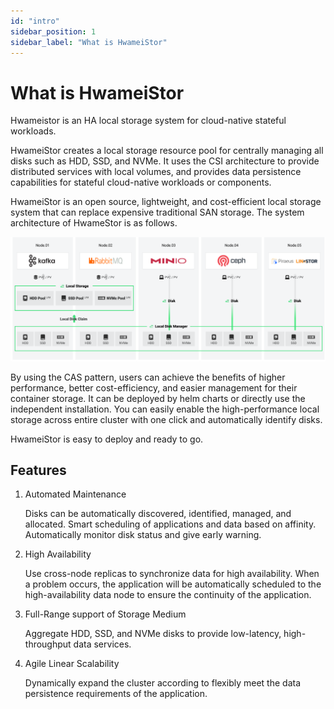 ```yaml
---
id: "intro"
sidebar_position: 1
sidebar_label: "What is HwameiStor"
---
```


# What is HwameiStor

Hwameistor is an HA local storage system for cloud-native stateful workloads.

HwameiStor creates a local storage resource pool for centrally managing all disks
such as HDD, SSD, and NVMe. It uses the CSI architecture to provide distributed
services with local volumes, and provides data persistence capabilities for
stateful cloud-native workloads or components.

HwameiStor is an open source, lightweight, and cost-efficient local storage system
that can replace expensive traditional SAN storage. The system architecture of HwameStor is as follows.

![System architecture](img/architecture.png)

By using the CAS pattern, users can achieve the benefits of higher performance,
better cost-efficiency, and easier management for their container storage.
It can be deployed by helm charts or directly use the independent installation.
You can easily enable the high-performance local storage across entire cluster
with one click and automatically identify disks.

HwameiStor is easy to deploy and ready to go.

## Features

1. Automated Maintenance

    Disks can be automatically discovered, identified, managed, and allocated.
    Smart scheduling of applications and data based on affinity. Automatically
    monitor disk status and give early warning.

1. High Availability

    Use cross-node replicas to synchronize data for high availability.
    When a problem occurs, the application will be automatically scheduled to
    the high-availability data node to ensure the continuity of the application.

1. Full-Range support of Storage Medium

   Aggregate HDD, SSD, and NVMe disks to provide low-latency, high-throughput data services.

1. Agile Linear Scalability

   Dynamically expand the cluster according to flexibly meet the data persistence requirements of the application.

